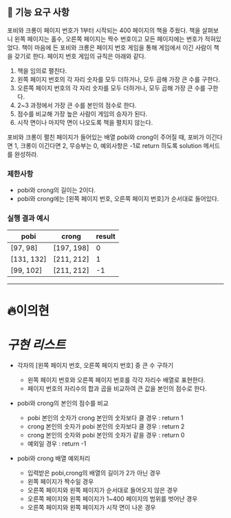 ## 🚀 기능 요구 사항

포비와 크롱이 페이지 번호가 1부터 시작되는 400 페이지의 책을 주웠다. 책을 살펴보니 왼쪽 페이지는 홀수, 오른쪽 페이지는 짝수 번호이고 모든 페이지에는 번호가 적혀있었다. 책이 마음에 든 포비와 크롱은 페이지 번호 게임을 통해 게임에서 이긴 사람이 책을 갖기로 한다. 페이지 번호 게임의 규칙은 아래와 같다.

1. 책을 임의로 펼친다.
2. 왼쪽 페이지 번호의 각 자리 숫자를 모두 더하거나, 모두 곱해 가장 큰 수를 구한다.
3. 오른쪽 페이지 번호의 각 자리 숫자를 모두 더하거나, 모두 곱해 가장 큰 수를 구한다.
4. 2~3 과정에서 가장 큰 수를 본인의 점수로 한다.
5. 점수를 비교해 가장 높은 사람이 게임의 승자가 된다.
6. 시작 면이나 마지막 면이 나오도록 책을 펼치지 않는다.

포비와 크롱이 펼친 페이지가 들어있는 배열 pobi와 crong이 주어질 때, 포비가 이긴다면 1, 크롱이 이긴다면 2, 무승부는 0, 예외사항은 -1로 return 하도록 solution 메서드를 완성하라.

### 제한사항

- pobi와 crong의 길이는 2이다.
- pobi와 crong에는 [왼쪽 페이지 번호, 오른쪽 페이지 번호]가 순서대로 들어있다.

### 실행 결과 예시

| pobi       | crong      | result |
| ---------- | ---------- | ------ |
| [97, 98]   | [197, 198] | 0      |
| [131, 132] | [211, 212] | 1      |
| [99, 102]  | [211, 212] | -1     |

---

# 🔥이의현

# _구현 리스트_

- 각자의 [왼쪽 페이지 번호, 오른쪽 페이지 번호] 중 큰 수 구하기

  - 왼쪽 페이지 번호와 오른쪽 페이지 번호를 각각 자리수 배열로 표현한다.
  - 페이지 번호의 자리수의 합과 곱을 비교하여 큰 값을 본인의 점수로 한다.

- pobi와 crong의 본인의 점수를 비교

  - pobi 본인의 숫자가 crong 본인의 숫자보다 클 경우 : return 1
  - crong 본인의 숫자가 pobi 본인의 숫자보다 클 경우 : return 2
  - crong 본인의 숫자와 pobi 본인의 숫자가 같을 경우 : return 0
  - 예외일 경우 : return -1

- pobi와 crong 배열 예외처리
  - 입력받은 pobi,crong의 배열의 길이가 2가 아닌 경우
  - 왼쪽 페이지가 짝수일 경우
  - 오른쪽 페이지와 왼쪽 페이지가 순서대로 들어오지 않은 경우
  - 오른쪽 페이지와 왼쪽 페이지가 1~400 페이지의 범위를 벗어난 경우
  - 오른쪽 페이지와 왼쪽 페이지가 시작 면이 나온 경우
